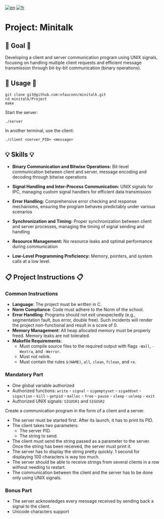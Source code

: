 [![en](https://img.shields.io/badge/lang-en-pink.svg)](https://github.com/nfauconn/minitalk/blob/master/README.md)
[![fr](https://img.shields.io/badge/lang-fr-purple.svg)](https://github.com/nfauconn/minitalk/blob/master/README.fr.md)

# Project: Minitalk

## 🏁 Goal 🏁

Developing a client and server communication program using UNIX signals, focusing on handling multiple client requests and efficient message transmission through bit-by-bit communication (binary operations).

## 🚀 Usage 🚀

```shell
git clone git@github.com:nfauconn/minitalk.git
cd minitalk/Project
make
```

Start the server:
```shell
./server
```

In another terminal, use the client:
```shell
./client <server_PID> <message>
```

## 💡 Skills 💡

- **Binary Communication and Bitwise Operations:** Bit-level communication between client and server, message encoding and decoding through bitwise operations

- **Signal Handling and Inter-Process Communication:** UNIX signals for IPC, managing custom signal handlers for efficient data transmission

- **Error Handling:** Comprehensive error checking and response mechanisms, ensuring the program behaves predictably under various scenarios

- **Synchronization and Timing:** Proper synchronization between client and server processes, managing the timing of signal sending and handling

- **Resource Management:** No resource leaks and optimal performance during communication

- **Low-Level Programming Proficiency:** Memory, pointers, and system calls at a low level.


## 📋 Project Instructions 📋

### Common Instructions

- **Language**: The project must be written in C.
- **Norm Compliance**: Code must adhere to the Norm of the school.
- **Error Handling**: Programs should not exit unexpectedly (e.g., segmentation fault, bus error, double free). Such incidents will render the project non-functional and result in a score of 0.
- **Memory Management**: All heap allocated memory must be properly freed. Memory leaks are not tolerated.
- **Makefile Requirements**:
   - Must compile source files to the required output with flags `-Wall`, `-Wextra`, and `-Werror`.
   - Must not relink.
   - Must contain the rules `$(NAME)`, `all`, `clean`, `fclean`, and `re`.

### Mandatory Part

- One global variable authorized
- Authorized functions: `write` - `signal` - `sigemptyset` - `sigaddset` - `sigaction` - `kill` - `getpid` - `malloc` - `free` - `pause` - `sleep` - `usleep` - `exit`
- Authorized UNIX signals: `SIGUSR1` and `SIGUSR2`

Create a communication program in the form of a client and a server.

- The server must be started first. After its launch, it has to print its PID.
- The client takes two parameters:
	- The server PID.
	- The string to send.
- The client must send the string passed as a parameter to the server. Once the string has been received, the server must print it.
- The server has to display the string pretty quickly. 1 second for displaying 100 characters is way too much.
- The server should be able to receive strings from several clients in a row without needing to restart.
- The communication between the client and the server has to be done only using UNIX signals.

### Bonus Part 

- The server acknowledges every message received by sending back a signal to the client.
- Unicode characters support
